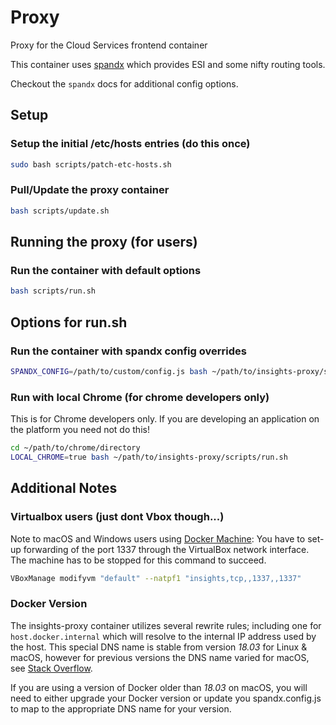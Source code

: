 # Proxy

Proxy for the Cloud Services frontend container

This container uses [spandx](https://github.com/redhataccess/spandx) which provides ESI and some nifty routing tools.

Checkout the `spandx` docs for additional config options.

## Setup

### Setup the initial /etc/hosts entries (do this once)

```bash
sudo bash scripts/patch-etc-hosts.sh
```

### Pull/Update the proxy container

```bash
bash scripts/update.sh
```

## Running the proxy (for users)

### Run the container with default options

```bash
bash scripts/run.sh
```

## Options for run.sh

### Run the container with spandx config overrides

```bash
SPANDX_CONFIG=/path/to/custom/config.js bash ~/path/to/insights-proxy/scripts/run.sh
```

### Run with local Chrome (for chrome developers only)

This is for Chrome developers only.
If you are developing an application on the platform you need not do this!

```bash
cd ~/path/to/chrome/directory
LOCAL_CHROME=true bash ~/path/to/insights-proxy/scripts/run.sh
```

## Additional Notes

### Virtualbox users (just dont Vbox though...)

Note to macOS and Windows users using [Docker Machine](https://docs.docker.com/machine/): You have to set-up forwarding of the port 1337 through the VirtualBox network interface. The machine has to be stopped for this command to succeed.

```bash
VBoxManage modifyvm "default" --natpf1 "insights,tcp,,1337,,1337"
```

### Docker Version

The insights-proxy container utilizes several rewrite rules; including one for `host.docker.internal` which will resolve to the internal IP address used by the host. This special DNS name is stable from version *18.03* for Linux & macOS, however for previous versions the DNS name varied for macOS, see [Stack Overflow](https://stackoverflow.com/questions/31324981/how-to-access-host-port-from-docker-container/43541732#43541732).

If you are using a version of Docker older than *18.03* on macOS, you will need to either upgrade your Docker version or update you spandx.config.js to map to the appropriate DNS name for your version.

